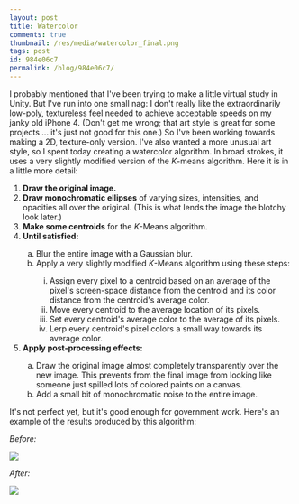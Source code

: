```yaml
---
layout: post
title: Watercolor
comments: true
thumbnail: /res/media/watercolor_final.png
tags: post
id: 984e06c7
permalink: /blog/984e06c7/
---
```


I probably mentioned that I've been trying to make a little virtual study in Unity. But I've run into one small nag: I don't really like the extraordinarily low-poly, textureless feel needed to achieve acceptable speeds on my janky old iPhone 4. (Don't get me wrong; that art style is great for some projects ... it's just not good for this one.) So I've been working towards making a 2D, texture-only version. I've also wanted a more unusual art style, so I spent today creating a watercolor algorithm. In broad strokes, it uses a very slightly modified version of the _K_-means algorithm. Here it is in a little more detail:

<p>
	<ol style="list-style-type:decimal">
		<li><b>Draw the original image.</b></li>
		<li><b>Draw monochromatic ellipses</b> of varying sizes, intensities, and opacities all over the original. (This is what lends the image the blotchy look later.)</li>
		<li><b>Make some centroids</b> for the <i>K</i>-Means algorithm.</li>
		<li><b>Until satisfied:</b></li>
			<ol style="list-style-type:lower-alpha">
				<li>Blur the entire image with a Gaussian blur.</li>
				<li>Apply a very slightly modified <i>K</i>-Means algorithm using these steps:</li>
					<ol style="list-style-type:lower-roman">
						<li>Assign every pixel to a centroid based on an average of the pixel's screen-space distance from the centroid and its color distance from the centroid's average color.</li>
						<li>Move every centroid to the average location of its pixels.</li>
						<li>Set every centroid's average color to the average of its pixels.</li>
						<li>Lerp every centroid's pixel colors a small way towards its average color.</li>
					</ol>
			</ol>
		<li><b>Apply post-processing effects:</b></li>
			<ol style="list-style-type:lower-alpha">
				<li>Draw the original image almost completely transparently over the new image. This prevents from the final image from looking like someone just spilled lots of colored paints on a canvas.</li>
				<li>Add a small bit of monochromatic noise to the entire image.</li>
			</ol>
	</ol>
</p>

It's not perfect yet, but it's good enough for government work. Here's an example of the results produced by this algorithm:

_Before:_

<img class="center-block img-responsive" src="/res/media/watercolor_original.jpg">

_After:_

<img class="center-block img-responsive" src="/res/media/watercolor_final.png">
